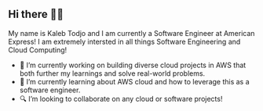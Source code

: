 ## Hi there 👋🏾

My name is Kaleb Todjo and I am currently a Software Engineer at American Express! I am extremely intersted in all things Software Engineering and Cloud Computing!

- 🔨 I’m currently working on building diverse cloud projects in AWS that both further my learnings and solve real-world problems.
- 🌱 I’m currently learning about AWS cloud and how to leverage this as a software engineer.
- 🔍 I’m looking to collaborate on any cloud or software projects!

<!--
**kalebtodjo/kalebtodjo** is a ✨ _special_ ✨ repository because its `README.md` (this file) appears on your GitHub profile.

Here are some ideas to get you started:

- 🔭 I’m currently working on ...
- 🌱 I’m currently learning ...
- 👯 I’m looking to collaborate on ...
- 🤔 I’m looking for help with ...
- 💬 Ask me about ...
- 📫 How to reach me: ...
- 😄 Pronouns: ...
- ⚡ Fun fact: ...
-->
